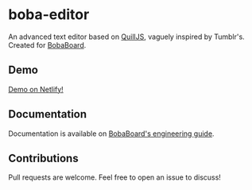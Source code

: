 # boba-editor

An advanced text editor based on [QuillJS](https://quilljs.com/), vaguely inspired by Tumblr's. Created for [BobaBoard](https://www.bobaboard.com).

## Demo

[Demo on Netlify!](https://bobaeditor.netlify.app/)

## Documentation

Documentation is available on [BobaBoard's engineering guide](https://www.notion.so/BobaEditor-Codebase-Guide-b23ff925c2d743b3901cf204fb2a054c).

## Contributions

Pull requests are welcome. Feel free to open an issue to discuss!
